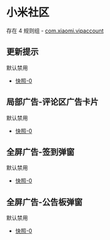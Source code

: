 # 小米社区

存在 4 规则组 - [com.xiaomi.vipaccount](/src/apps/com.xiaomi.vipaccount.ts)

## 更新提示

默认禁用

- [快照-0](https://i.gkd.li/import/12642466)

## 局部广告-评论区广告卡片

默认禁用

- [快照-0](https://i.gkd.li/import/12642459)

## 全屏广告-签到弹窗

默认禁用

- [快照-0](https://i.gkd.li/import/13328271)

## 全屏广告-公告板弹窗

默认禁用

- [快照-0](https://i.gkd.li/import/13400617)
